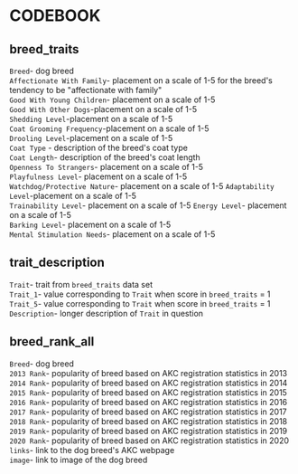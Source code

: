 # CODEBOOK

## breed_traits

`Breed`- dog breed\
`Affectionate With Family`- placement on a scale of 1-5 for the breed's tendency to be "affectionate with family"\
`Good With Young Children`- placement on a scale of 1-5\
`Good With Other Dogs`-placement on a scale of 1-5\
`Shedding Level`-placement on a scale of 1-5\
`Coat Grooming Frequency`-placement on a scale of 1-5\
`Drooling Level`-placement on a scale of 1-5\
`Coat Type` - description of the breed's coat type\
`Coat Length`- description of the breed's coat length\
`Openness To Strangers`- placement on a scale of 1-5\
`Playfulness Level`- placement on a scale of 1-5\
`Watchdog/Protective Nature`- placement on a scale of 1-5 `Adaptability Level`-placement on a scale of 1-5\
`Trainability Level`- placement on a scale of 1-5 `Energy Level`- placement on a scale of 1-5\
`Barking Level`- placement on a scale of 1-5\
`Mental Stimulation Needs`- placement on a scale of 1-5

## trait_description

`Trait`- trait from `breed_traits` data set\
`Trait_1`- value corresponding to `Trait` when score in `breed_traits` = 1\
`Trait_5`- value corresponding to `Trait` when score in `breed_traits` = 1\
`Description`- longer description of `Trait` in question

## breed_rank_all

`Breed`- dog breed\
`2013 Rank`- popularity of breed based on AKC registration statistics in 2013\
`2014 Rank`- popularity of breed based on AKC registration statistics in 2014\
`2015 Rank`- popularity of breed based on AKC registration statistics in 2015\
`2016 Rank`- popularity of breed based on AKC registration statistics in 2016\
`2017 Rank`- popularity of breed based on AKC registration statistics in 2017\
`2018 Rank`- popularity of breed based on AKC registration statistics in 2018\
`2019 Rank`- popularity of breed based on AKC registration statistics in 2019\
`2020 Rank`- popularity of breed based on AKC registration statistics in 2020\
`links`- link to the dog breed's AKC webpage\
`image`- link to image of the dog breed
